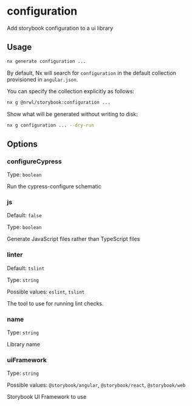 # configuration

Add storybook configuration to a ui library

## Usage

```bash
nx generate configuration ...
```

By default, Nx will search for `configuration` in the default collection provisioned in `angular.json`.

You can specify the collection explicitly as follows:

```bash
nx g @nrwl/storybook:configuration ...
```

Show what will be generated without writing to disk:

```bash
nx g configuration ... --dry-run
```

## Options

### configureCypress

Type: `boolean`

Run the cypress-configure schematic

### js

Default: `false`

Type: `boolean`

Generate JavaScript files rather than TypeScript files

### linter

Default: `tslint`

Type: `string`

Possible values: `eslint`, `tslint`

The tool to use for running lint checks.

### name

Type: `string`

Library name

### uiFramework

Type: `string`

Possible values: `@storybook/angular`, `@storybook/react`, `@storybook/web`

Storybook UI Framework to use
